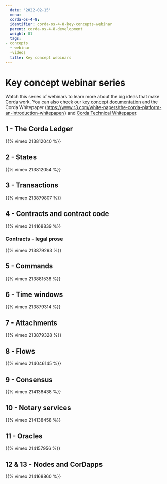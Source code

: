 ```yaml
---
  date: '2022-02-15'
  menu:
  corda-os-4-8:
  identifier: corda-os-4-8-key-concepts-webinar
  parent: corda-os-4-8-development
  weight: 81
  tags:
- concepts
  - webinar
  -videos
  title: Key concept webinars
---
```


# Key concept webinar series

Watch this series of webinars to learn more about the big ideas that make Corda work. You can also check our [key concept documentation](key-concepts.md) and the Corda Whitepaper (https://www.r3.com/white-papers/the-corda-platform-an-introduction-whitepaper/) and [Corda Technical Whitepaper](https://www.r3.com/white-papers/corda-technical-whitepaper/).


## 1 - The Corda Ledger

{{% vimeo 213812040 %}}

## 2 - States

{{% vimeo 213812054 %}}

## 3 - Transactions

{{% vimeo 213879807 %}}

## 4 - Contracts and contract code

{{% vimeo 214168839 %}}

### Contracts - legal prose

{{% vimeo 213879293 %}}

## 5 - Commands

{{% vimeo 213881538 %}}

## 6 - Time windows

{{% vimeo 213879314 %}}

## 7 - Attachments

{{% vimeo 213879328 %}}

## 8 - Flows

{{% vimeo 214046145 %}}

## 9 - Consensus

{{% vimeo 214138438 %}}

## 10 - Notary services

{{% vimeo 214138458 %}}

## 11 - Oracles

{{% vimeo 214157956 %}}

## 12 & 13 - Nodes and CorDapps

{{% vimeo 214168860 %}}
